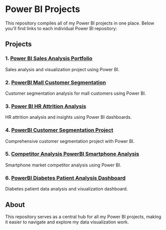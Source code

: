 # Power BI Projects

This repository compiles all of my Power BI projects in one place. Below you'll find links to each individual Power BI repository:

## Projects

### 1. [Power BI Sales Analysis Portfolio](https://github.com/Hamdaan-P/powerbi-sales-analysis-portfolio)
Sales analysis and visualization project using Power BI.

### 2. [PowerBI Mall Customer Segmentation](https://github.com/Hamdaan-P/PowerBI-Mall-Customer-Segmentation)
Customer segmentation analysis for mall customers using Power BI.

### 3. [Power BI HR Attrition Analysis](https://github.com/Hamdaan-P/powerbi-hr-attrition-analysis)
HR attrition analysis and insights using Power BI dashboards.

### 4. [PowerBI Customer Segmentation Project](https://github.com/Hamdaan-P/PowerBI-Customer-Segmentation-Project-)
Comprehensive customer segmentation project with Power BI.

### 5. [Competitor Analysis PowerBI Smartphone Analysis](https://github.com/Hamdaan-P/Competitor-Analysis-PowerBI-Smartphone-Analysis)
Smartphone market competitor analysis using Power BI.

### 6. [PowerBI Diabetes Patient Analysis Dashboard](https://github.com/Hamdaan-P/PowerBI--Diabetes-Patient-Analysis-Dashboard)
Diabetes patient data analysis and visualization dashboard.

## About

This repository serves as a central hub for all my Power BI projects, making it easier to navigate and explore my data visualization work.
